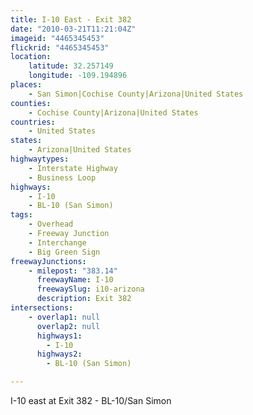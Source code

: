 ```yaml
---
title: I-10 East - Exit 382
date: "2010-03-21T11:21:04Z"
imageid: "4465345453"
flickrid: "4465345453"
location:
    latitude: 32.257149
    longitude: -109.194896
places:
    - San Simon|Cochise County|Arizona|United States
counties:
    - Cochise County|Arizona|United States
countries:
    - United States
states:
    - Arizona|United States
highwaytypes:
    - Interstate Highway
    - Business Loop
highways:
    - I-10
    - BL-10 (San Simon)
tags:
    - Overhead
    - Freeway Junction
    - Interchange
    - Big Green Sign
freewayJunctions:
    - milepost: "383.14"
      freewayName: I-10
      freewaySlug: i10-arizona
      description: Exit 382
intersections:
    - overlap1: null
      overlap2: null
      highways1:
        - I-10
      highways2:
        - BL-10 (San Simon)

---
```

I-10 east at Exit 382 - BL-10/San Simon